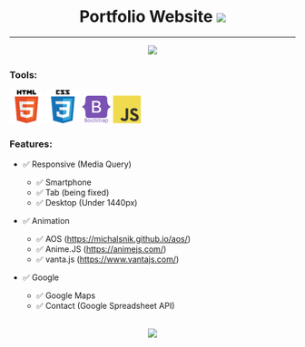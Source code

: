 <h1 align="center">Portfolio Website <img src="https://media.giphy.com/media/YULPJoecGetvtOm1H0/giphy.gif" width="35"></h1>                                             
<hr>
<p align="center">
<img src="https://media3.giphy.com/media/qgQUggAC3Pfv687qPC/giphy.gif" height="200px">
</p>  
<h3 align="left">Tools:</h3>
<div align="left">
 <img
      src="https://raw.githubusercontent.com/devicons/devicon/master/icons/html5/html5-original-wordmark.svg"
      alt="html5" width="60" height="60" /> 
<img
      src="https://raw.githubusercontent.com/devicons/devicon/master/icons/css3/css3-original-wordmark.svg" alt="css3"
      width="60" height="60" />
  <img src="https://raw.githubusercontent.com/devicons/devicon/master/icons/bootstrap/bootstrap-plain-wordmark.svg"
      alt="bootstrap" width="50" height="50" />
  <img
      src="https://raw.githubusercontent.com/devicons/devicon/master/icons/javascript/javascript-original.svg"
      alt="javascript" width="50" height="50" /> 
</div>

<h3 align="left">Features:</h3>

- ✅ Responsive (Media Query)
  - ✅ Smartphone
  - ✅ Tab (being fixed)
  - ✅ Desktop (Under 1440px)
- ✅ Animation
  - ✅ AOS (https://michalsnik.github.io/aos/)
  - ✅ Anime.JS (https://animejs.com/)
  - ✅ vanta.js (https://www.vantajs.com/)
- ✅ Google
  - ✅ Google Maps
  - ✅ Contact (Google Spreadsheet API)
  
  <br>
<p align="center">
 <img src="https://media3.giphy.com/media/fv4tD2kW1PSgg/giphy.gif" width="400">
</p>
